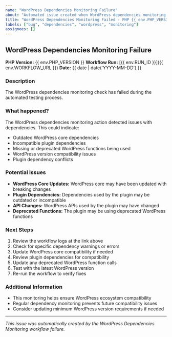 ```yaml
---
name: "WordPress Dependencies Monitoring Failure"
about: "Automated issue created when WordPress dependencies monitoring fails"
title: "WordPress Dependencies Monitoring Failed - PHP {{ env.PHP_VERSION }}"
labels: ["bug", "dependencies", "wordpress", "monitoring"]
assignees: []
---
```


## WordPress Dependencies Monitoring Failure

**PHP Version:** {{ env.PHP_VERSION }}
**Workflow Run:** [{{ env.RUN_ID }}]({{ env.WORKFLOW_URL }})
**Date:** {{ date | date('YYYY-MM-DD') }}

### Description
The WordPress dependencies monitoring check has failed during the automated testing process.

### What happened?
The WordPress dependencies monitoring action detected issues with dependencies. This could indicate:

- Outdated WordPress core dependencies
- Incompatible plugin dependencies
- Missing or deprecated WordPress functions being used
- WordPress version compatibility issues
- Plugin dependency conflicts

### Potential Issues
- **WordPress Core Updates:** WordPress core may have been updated with breaking changes
- **Plugin Dependencies:** Dependencies used by the plugin may be outdated or incompatible
- **API Changes:** WordPress APIs used by the plugin may have changed
- **Deprecated Functions:** The plugin may be using deprecated WordPress functions

### Next Steps
1. Review the workflow logs at the link above
2. Check for specific dependency warnings or errors
3. Update WordPress core compatibility if needed
4. Review plugin dependencies for compatibility
5. Update any deprecated WordPress function calls
6. Test with the latest WordPress version
7. Re-run the workflow to verify fixes

### Additional Information
- This monitoring helps ensure WordPress ecosystem compatibility
- Regular dependency monitoring prevents future compatibility issues
- Consider updating minimum WordPress version requirements if needed

---
*This issue was automatically created by the WordPress Dependencies Monitoring workflow failure.*